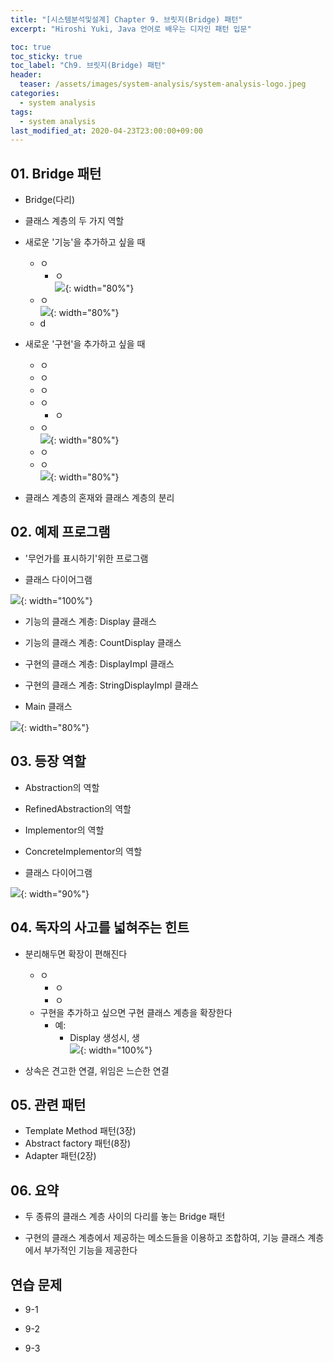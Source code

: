 ```yaml
---
title: "[시스템분석및설계] Chapter 9. 브릿지(Bridge) 패턴" 
excerpt: "Hiroshi Yuki, Java 언어로 배우는 디자인 패턴 입문"  

toc: true
toc_sticky: true
toc_label: "Ch9. 브릿지(Bridge) 패턴"
header:
  teaser: /assets/images/system-analysis/system-analysis-logo.jpeg
categories: 
  - system analysis
tags:
  - system analysis
last_modified_at: 2020-04-23T23:00:00+09:00  
---  
```


## 01. Bridge 패턴
- Bridge(다리)

- 클래스 계층의 두 가지 역할

- 새로운 '기능'을 추가하고 싶을 때
	- ㅇ
		- ㅇ  
		![](https:///eliotjang.github.io/assets/images/system-analysis/ch09-1.png){: width="80%"}
	- ㅇ  
	![](https:///eliotjang.github.io/assets/images/system-analysis/ch09-2.png){: width="80%"}
	- d

- 새로운 '구현'을 추가하고 싶을 때
	- ㅇ
	- ㅇ
	- ㅇ
	- ㅇ
		- ㅇ
	- ㅇ  
	![](https:///eliotjang.github.io/assets/images/system-analysis/ch09-3.png){: width="80%"}
	- ㅇ
	- ㅇ  
	![](https:///eliotjang.github.io/assets/images/system-analysis/ch09-4.png){: width="80%"}

- 클래스 계층의 혼재와 클래스 계층의 분리


## 02. 예제 프로그램

- '무언가를 표시하기'위한 프로그램

- 클래스 다이어그램  

![](https:///eliotjang.github.io/assets/images/system-analysis/ch09-5.png){: width="100%"}

- 기능의 클래스 계층: Display 클래스

- 기능의 클래스 계층: CountDisplay 클래스

- 구현의 클래스 계층: DisplayImpl 클래스

- 구현의 클래스 계층: StringDisplayImpl 클래스

- Main 클래스

![](https:///eliotjang.github.io/assets/images/system-analysis/ch09-6.png){: width="80%"}

## 03. 등장 역할

- Abstraction의 역할

- RefinedAbstraction의 역할

- Implementor의 역할

- ConcreteImplementor의 역할

- 클래스 다이어그램  

![](https:///eliotjang.github.io/assets/images/system-analysis/ch09-7.png){: width="90%"}

## 04. 독자의 사고를 넓혀주는 힌트

- 분리해두면 확장이 편해진다
	- ㅇ
		- ㅇ
		- ㅇ
	- 구현을 추가하고 싶으면 구현 클래스 계층을 확장한다
		- 예:
			- Display 생성시, 생  
			![](https:///eliotjang.github.io/assets/images/system-analysis/ch09-8.png){: width="100%"}

- 상속은 견고한 연결, 위임은 느슨한 연결

## 05. 관련 패턴

- Template Method 패턴(3장)
- Abstract factory 패턴(8장)
- Adapter 패턴(2장)

## 06. 요약

- 두 종류의 클래스 계층 사이의 다리를 놓는 Bridge 패턴

- 구현의 클래스 계층에서 제공하는 메소드들을 이용하고 조합하여, 기능 클래스 계층에서 부가적인 기능을 제공한다


## 연습 문제

- 9-1

- 9-2

- 9-3


































